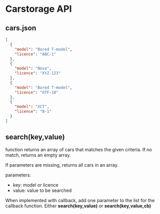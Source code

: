 # Carstorage API

## cars.json

```json
[
  {
    "model": "Bored T-model",
    "licence": "ABC-1"
  },
  {
    "model": "Nova",
    "licence": "XYZ-123"
  },
  {
    "model": "Bored T-model",
    "licence": "GTF-10"
  },
  {
    "model": "XCT",
    "licence": "B-1"
  }
]
```

## **search(key,value)**

function returns an array of cars that matches the given criteria. If no match, returns an empty array.

If parameters are missing, returns all cars in an array.

parameters:

- key: model or licence
- value: value to be searched

When implemented with callback, add one parameter to the list for the callback function. Either **search(key,value)** or **search(key,value,cb)**
